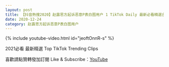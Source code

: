 ```yaml
---
layout: post
title: 【抖音熱搜2020】赵露思方起诉恶意P表白图用户 1 TikTok Daily 最新必看精選合集2020 12 24
date: 2020-12-24
category: 赵露思方起诉恶意P表白图用户
---
```


{% include youtube-video.html id="jeoftOnnR-s" %}

2021必看 最新精選 Top TikTok Trending Clips

喜歡請點贊轉發加訂閱 Like & Subscribe：[YouTube](https://www.youtube.com/channel/UCAoR7VcanIPd04uEq_GIylA/videos)

